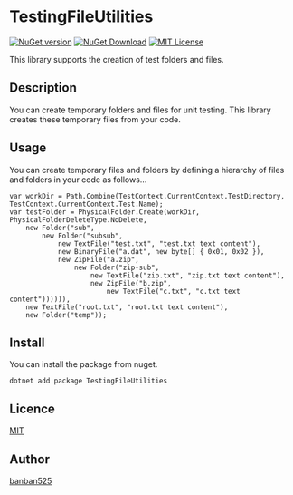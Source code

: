 TestingFileUtilities
====================

[![NuGet version](https://badge.fury.io/nu/TestingFileUtilities.svg)](https://badge.fury.io/nu/TestingFileUtilities)
[![NuGet Download](https://img.shields.io/nuget/dt/TestingFileUtilities.svg)](https://www.nuget.org/packages/TestingFileUtilities)
[![MIT License](https://img.shields.io/github/license/banban525/TestingFileUtilities.svg)](LICENSE)

This library supports the creation of test folders and files.

## Description

You can create temporary folders and files for unit testing.
This library creates these temporary files from your code.

## Usage

You can create temporary files and folders by defining a hierarchy of files and folders in your code as follows...

```
var workDir = Path.Combine(TestContext.CurrentContext.TestDirectory, TestContext.CurrentContext.Test.Name);
var testFolder = PhysicalFolder.Create(workDir, PhysicalFolderDeleteType.NoDelete,
    new Folder("sub",
        new Folder("subsub",
            new TextFile("test.txt", "test.txt text content"),
            new BinaryFile("a.dat", new byte[] { 0x01, 0x02 }),
            new ZipFile("a.zip",
                new Folder("zip-sub",
                    new TextFile("zip.txt", "zip.txt text content"),
                    new ZipFile("b.zip",
                        new TextFile("c.txt", "c.txt text content")))))),
    new TextFile("root.txt", "root.txt text content"),
    new Folder("temp"));
```


## Install

You can install the package from nuget.

```
dotnet add package TestingFileUtilities
```

## Licence

[MIT](https://github.com/banban525/TestingFileUtilities/blob/main/LICENSE)

## Author

[banban525](https://github.com/banban525)